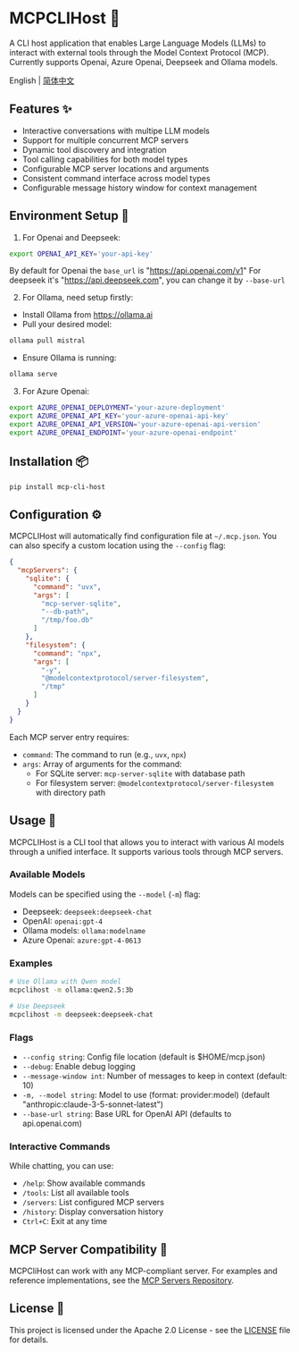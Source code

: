 # MCPCLIHost 🤖

A CLI host application that enables Large Language Models (LLMs) to interact with external tools through the Model Context Protocol (MCP). Currently supports Openai, Azure Openai, Deepseek and Ollama models.

English | [简体中文](./README-zh.md)

## Features ✨

- Interactive conversations with multipe LLM models
- Support for multiple concurrent MCP servers
- Dynamic tool discovery and integration
- Tool calling capabilities for both model types
- Configurable MCP server locations and arguments
- Consistent command interface across model types
- Configurable message history window for context management


## Environment Setup 🔧

1. For Openai and Deepseek:
```bash
export OPENAI_API_KEY='your-api-key'
```
By default for Openai the `base_url` is "https://api.openai.com/v1"
For deepseek it's "https://api.deepseek.com", you can change it by `--base-url`

2. For Ollama, need setup firstly:
- Install Ollama from https://ollama.ai
- Pull your desired model:
```bash
ollama pull mistral
```
- Ensure Ollama is running:
```bash
ollama serve
```
3. For Azure Openai:
```bash
export AZURE_OPENAI_DEPLOYMENT='your-azure-deployment'
export AZURE_OPENAI_API_KEY='your-azure-openai-api-key'
export AZURE_OPENAI_API_VERSION='your-azure-openai-api-version'
export AZURE_OPENAI_ENDPOINT='your-azure-openai-endpoint'
```
## Installation 📦

```bash
pip install mcp-cli-host
```

## Configuration ⚙️

MCPCLIHost will automatically find configuration file at `~/.mcp.json`. You can also specify a custom location using the `--config` flag:

```json
{
  "mcpServers": {
    "sqlite": {
      "command": "uvx",
      "args": [
        "mcp-server-sqlite",
        "--db-path",
        "/tmp/foo.db"
      ]
    },
    "filesystem": {
      "command": "npx",
      "args": [
        "-y",
        "@modelcontextprotocol/server-filesystem",
        "/tmp"
      ]
    }
  }
}
```

Each MCP server entry requires:
- `command`: The command to run (e.g., `uvx`, `npx`) 
- `args`: Array of arguments for the command:
  - For SQLite server: `mcp-server-sqlite` with database path
  - For filesystem server: `@modelcontextprotocol/server-filesystem` with directory path

## Usage 🚀

MCPCLIHost is a CLI tool that allows you to interact with various AI models through a unified interface. It supports various tools through MCP servers.

### Available Models
Models can be specified using the `--model` (`-m`) flag:
- Deepseek: `deepseek:deepseek-chat`
- OpenAI: `openai:gpt-4`
- Ollama models: `ollama:modelname`
- Azure Openai: `azure:gpt-4-0613`

### Examples
```bash
# Use Ollama with Qwen model
mcpclihost -m ollama:qwen2.5:3b

# Use Deepseek
mcpclihost -m deepseek:deepseek-chat
```

### Flags
- `--config string`: Config file location (default is $HOME/mcp.json)
- `--debug`: Enable debug logging
- `--message-window int`: Number of messages to keep in context (default: 10)
- `-m, --model string`: Model to use (format: provider:model) (default "anthropic:claude-3-5-sonnet-latest")
- `--base-url string`: Base URL for OpenAI API (defaults to api.openai.com)

### Interactive Commands

While chatting, you can use:
- `/help`: Show available commands
- `/tools`: List all available tools
- `/servers`: List configured MCP servers
- `/history`: Display conversation history
- `Ctrl+C`: Exit at any time


## MCP Server Compatibility 🔌

MCPCliHost can work with any MCP-compliant server. For examples and reference implementations, see the [MCP Servers Repository](https://github.com/modelcontextprotocol/servers).


## License 📄

This project is licensed under the Apache 2.0 License - see the [LICENSE](LICENSE) file for details.
